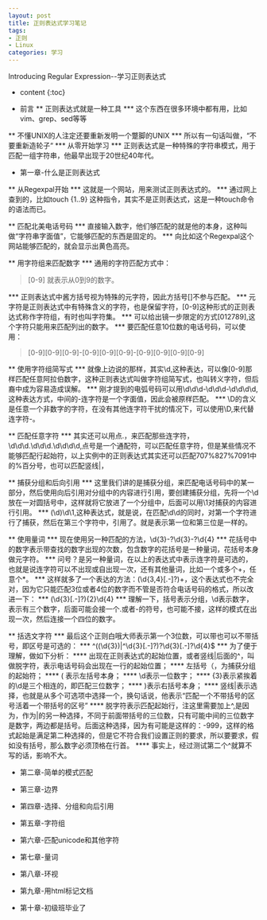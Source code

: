 ```yaml
---
layout: post
title: 正则表达式学习笔记
tags:
- 正则
- Linux
categories: 学习
---
```

Introducing Regular Expression--学习正则表达式





* content
{:toc}

* 前言
** 正则表达式就是一种工具
*** 这个东西在很多环境中都有用，比如vim、grep、sed等等

** 不懂UNIX的人注定还要重新发明一个蹩脚的UNIX
*** 所以有一句话叫做，“不要重新造轮子“
*** 从零开始学习
*** 正则表达式是一种特殊的字符串模式，用于匹配一组字符串，他最早出现于20世纪40年代。
* 第一章-什么是正则表达式

** 从Regexpal开始
*** 这就是一个网站，用来测试正则表达式的。
*** 通过网上查到的，比如touch {1..9} 这种指令，其实不是正则表达式，这是一种touch命令的语法而已。

** 匹配北美电话号码
*** 直接输入数字，他们够匹配的就是他的本身，这种叫做“字符串字面值”，它能够匹配的东西是固定的。
*** 向比如这个Regexpal这个网站能够匹配的，就会显示出黄色高亮。

** 用字符组来匹配数字
*** 通用的字符匹配方式中：

> [0-9]	就表示从0到9的数字。

*** 正则表达式中酱方括号视为特殊的元字符，因此方括号[]不参与匹配。
*** 元字符是正则表达式中有特殊含义的字符，也是保留字符，[0-9]这种形式的正则表达式称作字符组，有时也叫字符集。
*** 可以给出镜一步限定的方式[012789],这个字符只能用来匹配列出的数字。
*** 要匹配任意10位数的电话号码，可以使用：

> [0-9][0-9][0-9]-[0-9][0-9][0-9]-[0-9][0-9][0-9][0-9]

** 使用字符组简写式
*** 就像上边说的那样，其实\d,这种表达，可以像[0-9]那样匹配任意阿拉伯数字，这种正则表达式叫做字符组简写式，也叫转义字符，但后裔中成为容易造成误解。
*** 刚才提到的电弧号码可以用\d\d\d-\d\d\d-\d\d\d\d,这种表达方式，中间的-连字符是一个字面值，因此会被原样匹配。
*** \D的含义是任意一个非数字的字符，在没有其他连字符干扰的情况下，可以使用\D,来代替连字符-。

** 匹配任意字符
*** 其实还可以用点.，来匹配那些连字符，\d\d\d.\d\d\d.\d\d\d\d,点号是一个通配符，可以匹配任意字符，但是某些情况不能够匹配行起始符，以上实例中的正则表达式其实还可以匹配707%827%7091中的%百分号，也可以匹配竖线|，

** 捕获分组和后向引用
*** 这里我们讲的是捕获分组，来匹配电话号码中的某一部分，然后使用向后引用对分组中的内容进行引用，要创建捕获分组，先将一个\d放在一对圆括号中，这样就将它放进了一个分组中，后面可以用\1对捕获的内容进行引用。
*** (\d)\d\1,这种表达式，就是说，在匹配\d\d的同时，对第一个字符进行了捕获，然后在第三个字符中，引用了。就是表示第一位和第三位是一样的。

** 使用量词
*** 现在使用另一种匹配的方法，\d{3}-?\d{3}-?\d{4}
*** 花括号中的数字表示带查找的数字出现的次数，包含数字的花括号是一种量词，花括号本身做元字符。
*** 问号？是另一种量词，在以上的表达式中表示连字符是可选的，也就是说连字符可以不出现或自出现一次，还有其他量词，比如一个或多个+，任意个*。
*** 这样就多了一个表达的方法：(\d{3,4}[.-]?)+，这个表达式也不完全对，因为它只能匹配3位或者4位的数字而不管是否符合电话号码的格式，所以改进一下：
*** (\d{3}[.-]?){2}\d{4}
*** 理解一下，括号表示分组，\d表示数字，表示有三个数字，后面可能会接一个.或者-的符号，也可能不接，这样的模式在出现一次，然后连接一个四位的数字。

** 括选文字符
*** 最后这个正则白哦大师表示第一个3位数，可以带也可以不带括号，即区号是可选的：
*** ^(\(\d{3}\)|^\d{3}[.-]?)?\d{3}[.-]?\d{4}$
*** 为了便于理解，做如下分析：
**** 出现在正则表达式的起始位置，或者竖线|后面的^，叫做脱字符，表示电话号码会出现在一行的起始位置；
**** 左括号（，为捕获分组的起始符；
**** \( 表示左括号本身；
**** \d表示一位数字；
**** {3}表示紧挨着的\d是三个相连的，即匹配三位数字；
**** \)表示右括号本身；
**** 竖线|表示选择，也就是从多个可选项中选择一个，换句话说，他表示“匹配一个不带括号的区号活着一个带括号的区号”
**** 脱字符表示匹配起始行，注这里需要加上^,是因为，作为|的另一种选择，不同于前面带括号的三位数，只有可能中间的三位数字是数字，两边都是括号。后面这种选择，因为有可能是这样的：-999，这样的格式起始是满足第二种选择的，但是它不符合我们设置正则的要求，所以要要求，假如没有括号，那么数字必须顶格在行首。
**** 事实上，经过测试第二个^就算不写的话，影响不大。
* 第二章-简单的模式匹配


* 第三章-边界
* 第四章-选择、分组和向后引用
* 第五章-字符组
* 第六章-匹配unicode和其他字符
* 第七章-量词
* 第八章-环视
* 第九章-用html标记文档
* 第十章-初级班毕业了
